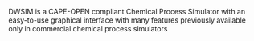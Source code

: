 
DWSIM is a  CAPE-OPEN compliant Chemical Process Simulator with an easy-to-use graphical interface with many features previously available only in commercial chemical process simulators
